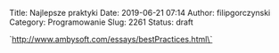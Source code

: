 Title: Najlepsze praktyki
Date: 2019-06-21 07:14
Author: filipgorczynski
Category: Programowanie
Slug: 2261
Status: draft

\`http://www.ambysoft.com/essays/bestPractices.html\`
